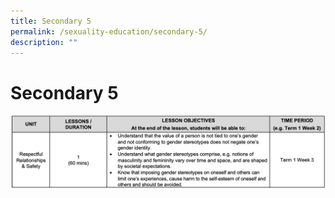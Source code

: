 ```yaml
---
title: Secondary 5
permalink: /sexuality-education/secondary-5/
description: ""
---
```



# Secondary 5

![](/images/Student%20Development%20Programme/CCP/Sec5%202022.png)